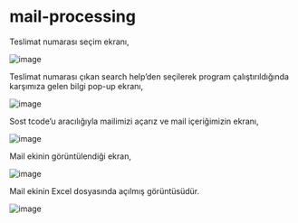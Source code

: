 # mail-processing
Teslimat numarası seçim ekranı, 

![image](https://github.com/seda-yaman/mail-processing/assets/114253940/cb1bd713-eece-4b1a-aad0-7172fc38023c)

Teslimat numarası çıkan search help’den seçilerek program çalıştırıldığında karşımıza gelen bilgi pop-up ekranı, 

![image](https://github.com/seda-yaman/mail-processing/assets/114253940/08bd6c94-f18f-478f-95ae-375799833287)

Sost tcode’u aracılığıyla mailimizi açarız ve mail içeriğimizin ekranı, 

![image](https://github.com/seda-yaman/mail-processing/assets/114253940/74c74e56-8db3-46f9-9b67-166f60df35a5)

Mail ekinin görüntülendiği ekran, 

![image](https://github.com/seda-yaman/mail-processing/assets/114253940/5673fdb3-a832-4bf3-b7ab-42ca80bf60c5)

Mail ekinin Excel dosyasında açılmış görüntüsüdür. 

![image](https://github.com/seda-yaman/mail-processing/assets/114253940/80cffa2c-fb74-4104-b950-52838ab3e456)
